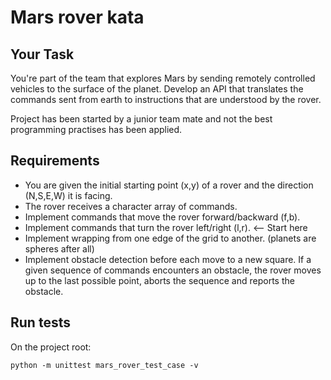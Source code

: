 # Mars rover kata

## Your Task

You're part of the team that explores Mars by sending remotely controlled vehicles to the surface of the planet. Develop an API that translates the commands sent from earth to instructions that are understood by the rover.

Project has been started by a junior team mate and not the best programming practises has been applied. 

## Requirements

- You are given the initial starting point (x,y) of a rover and the direction (N,S,E,W) it is facing.
- The rover receives a character array of commands.
- Implement commands that move the rover forward/backward (f,b).
- Implement commands that turn the rover left/right (l,r). <-- Start here
- Implement wrapping from one edge of the grid to another. (planets are spheres after all)
- Implement obstacle detection before each move to a new square. If a given sequence of commands encounters an obstacle, the rover moves up to the last possible point, aborts the sequence and reports the obstacle.


## Run tests

On the project root:
```
python -m unittest mars_rover_test_case -v
```

